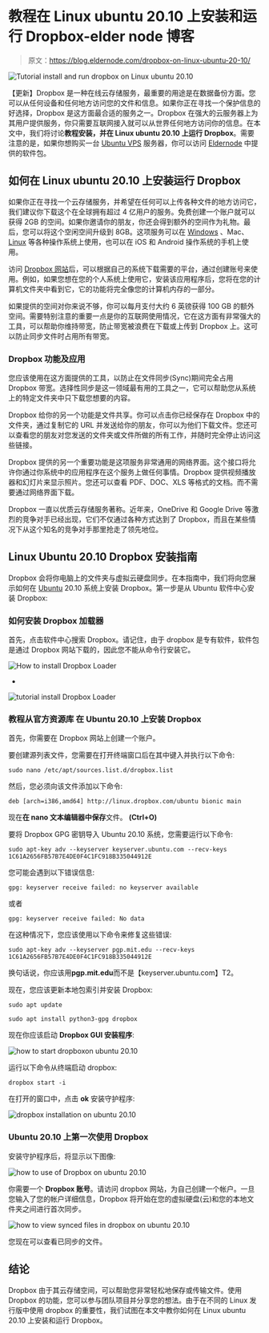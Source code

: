 # 教程在 Linux ubuntu 20.10 上安装和运行 Dropbox-elder node 博客

> 原文：<https://blog.eldernode.com/dropbox-on-linux-ubuntu-20-10/>

![Tutorial install and run dropbox on Linux ubuntu 20.10](img/6cf7d10fb065f3724207d9331045ff20.png)

【更新】Dropbox 是一种在线云存储服务，最重要的用途是在数据备份方面。您可以从任何设备和任何地方访问您的文件和信息。如果你正在寻找一个保护信息的好选择，Dropbox 是这方面最合适的服务之一。Dropbox 在强大的云服务器上为其用户提供服务，你只需要互联网接入就可以从世界任何地方访问你的信息。在本文中，我们将讨论**教程安装，并在 Linux ubuntu 20.10 上运行 Dropbox**。需要注意的是，如果你想购买一台 [Ubuntu VPS](https://eldernode.com/ubuntu-vps/) 服务器，你可以访问 [Eldernode](https://eldernode.com/) 中提供的软件包。

## **如何在 Linux ubuntu 20.10 上安装运行 Dropbox**

如果你正在寻找一个云存储服务，并希望在任何可以上传各种文件的地方访问它，我们建议你下载这个在全球拥有超过 4 亿用户的服务。免费创建一个账户就可以获得 2GB 的空间。如果你邀请你的朋友，你还会得到额外的空间作为礼物。最后，您可以将这个空闲空间升级到 8GB。这项服务可以在 [Windows](https://blog.eldernode.com/tag/windows/) 、Mac、 [Linux](https://blog.eldernode.com/tag/linux/) 等各种操作系统上使用，也可以在 iOS 和 Android 操作系统的手机上使用。

访问 [Dropbox 网站](https://www.dropbox.com/)后，可以根据自己的系统下载需要的平台，通过创建账号来使用。例如，如果您想在您的个人系统上使用它，安装该应用程序后，您将在您的计算机文件夹中看到它，它的功能将完全像您的计算机内存的一部分。

如果提供的空间对你来说不够，你可以每月支付大约 6 英镑获得 100 GB 的额外空间。需要特别注意的重要一点是你的互联网使用情况，它在这方面有非常强大的工具，可以帮助你维持带宽，防止带宽被浪费在下载或上传到 Dropbox 上。这可以防止同步文件时占用所有带宽。

### **Dropbox 功能及应用**

您应该使用在这方面提供的工具，以防止在文件同步(Sync)期间完全占用 Dropbox 带宽。选择性同步是这一领域最有用的工具之一，它可以帮助您从系统上的特定文件夹中只下载您想要的内容。

Dropbox 给你的另一个功能是文件共享。你可以点击你已经保存在 Dropbox 中的文件夹，通过复制它的 URL 并发送给你的朋友，你可以为他们下载文件。您还可以查看您的朋友对您发送的文件夹或文件所做的所有工作，并随时完全停止访问这些链接。

Dropbox 提供的另一个重要功能是这项服务非常通用的网络界面。这个接口将允许你通过你系统中的应用程序在这个服务上做任何事情。Dropbox 提供视频播放器和幻灯片来显示照片。您还可以查看 PDF、DOC、XLS 等格式的文档。而不需要通过网络界面下载。

Dropbox 一直以优质云存储服务著称。近年来，OneDrive 和 Google Drive 等激烈的竞争对手已经出现，它们不仅通过各种方式达到了 Dropbox，而且在某些情况下从这个知名的竞争对手那里抢走了领先地位。

## **Linux Ubuntu 20.10 Dropbox 安装指南**

Dropbox 会将你电脑上的文件夹与虚拟云硬盘同步。在本指南中，我们将向您展示如何在 [Ubuntu](https://blog.eldernode.com/tag/ubuntu/) 20.10 系统上安装 Dropbox。第一步是从 Ubuntu 软件中心安装 Dropbox:

### **如何安装 Dropbox 加载器**

首先，点击软件中心搜索 Dropbox。请记住，由于 dropbox 是专有软件，软件包是通过 Dropbox 网站下载的，因此您不能从命令行安装它。

![How to install Dropbox Loader](img/0456a95193408030c2d150dea7d1f039.png)

*

![tutorial install Dropbox Loader](img/27cc2dcd971721891b3bf70888473e39.png)

### **教程从官方资源库** 在 Ubuntu 20.10 上安装 Dropbox

首先，你需要在 Dropbox 网站上创建一个账户。

要创建源列表文件，您需要在打开终端窗口后在其中键入并执行以下命令:

```
sudo nano /etc/apt/sources.list.d/dropbox.list
```

然后，您必须向该文件添加以下命令:

```
deb [arch=i386,amd64] http://linux.dropbox.com/ubuntu bionic main
```

现在**在 nano 文本编辑器中保存**文件。 **(Ctrl+O)**

要将 Dropbox GPG 密钥导入 Ubuntu 20.10 系统，您需要运行以下命令:

```
sudo apt-key adv --keyserver keyserver.ubuntu.com --recv-keys 1C61A2656FB57B7E4DE0F4C1FC918B335044912E
```

您可能会遇到以下错误信息:

```
gpg: keyserver receive failed: no keyserver available
```

或者

```
gpg: keyserver receive failed: No data
```

在这种情况下，您应该使用以下命令来修复这些错误:

```
sudo apt-key adv --keyserver pgp.mit.edu --recv-keys 1C61A2656FB57B7E4DE0F4C1FC918B335044912E
```

换句话说，你应该用**pgp.mit.edu**而不是【keyserver.ubuntu.com】T2。

现在，您应该更新本地包索引并安装 Dropbox:

```
sudo apt update 
```

```
sudo apt install python3-gpg dropbox
```

现在你应该启动 **Dropbox GUI 安装程序**:

![how to start dropboxon ubuntu 20.10](img/a82fbf97deab54473db9288fb8212cc4.png)

运行以下命令从终端启动 dropbox:

```
dropbox start -i
```

在打开的窗口中，点击 **ok** 安装守护程序:

![dropbox installation on ubuntu 20.10](img/acfc108302a2dbded1883b121453957c.png)

### **Ubuntu 20.10 上第一次使用 Dropbox**

安装守护程序后，将显示以下图像:

![how to use of Dropbox on ubuntu 20.10](img/e08f9cf00d4b1282a126b19879a066aa.png)

你需要一个 **Dropbox 账号**。请访问 dropbox 网站，为自己创建一个帐户。一旦您输入了您的帐户详细信息，Dropbox 将开始在您的虚拟硬盘(云)和您的本地文件夹之间进行首次同步。

![how to view synced files in dropbox on ubuntu 20.10](img/caa99e03771275ac71c2ecdba10f9cfd.png)

您现在可以查看已同步的文件。

## 结论

Dropbox 由于其云存储空间，可以帮助您非常轻松地保存或传输文件。使用 Dropbox 的功能，您可以参与团队项目并分享您的想法。由于在不同的 Linux 发行版中使用 dropbox 的重要性，我们试图在本文中教你如何在 Linux ubuntu 20.10 上安装和运行 Dropbox。